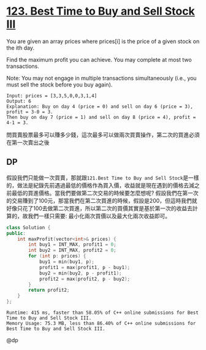 # [123. Best Time to Buy and Sell Stock III](https://leetcode.com/problems/best-time-to-buy-and-sell-stock-iii/)

You are given an array prices where prices[i] is the price of a given stock on the ith day.

Find the maximum profit you can achieve. You may complete at most two transactions.

Note: You may not engage in multiple transactions simultaneously (i.e., you must sell the stock before you buy again).

```
Input: prices = [3,3,5,0,0,3,1,4]
Output: 6
Explanation: Buy on day 4 (price = 0) and sell on day 6 (price = 3), profit = 3-0 = 3.
Then buy on day 7 (price = 1) and sell on day 8 (price = 4), profit = 4-1 = 3.
```

問買賣股票最多可以賺多少錢，這次最多可以做兩次買賣操作，第二次的買進必須在第一次賣出之後

## DP
假設我們只能做一次買賣，那就跟`121.Best Time to Buy and Sell Stock`是一樣的，做法是紀錄先前遇過最低的價格作為買入價，收益就是現在遇到的價格去減之前最低的買進價格。當我們要做第二次交易的時候要怎麼想呢? 假設我們在第一次的交易賺到了100元，那當我們在第二次買進的時候，假設是200，但這時我們就好像只花了100去做第二次買進，所以第二次的買價其實是基於第一次的收益去計算的，故我們一樣只需要: 最小化兩次買價以及最大化兩次收益即可。

```cpp
class Solution {
public:
    int maxProfit(vector<int>& prices) {
        int buy1 = INT_MAX, profit1 = 0;
        int buy2 = INT_MAX, profit2 = 0;
        for (int p: prices) {
            buy1 = min(buy1, p);
            profit1 = max(profit1, p - buy1);
            buy2 = min(buy2, p - profit1);
            profit2 = max(profit2, p - buy2);
        }
        return profit2;
    }
};
```

```
Runtime: 415 ms, faster than 58.05% of C++ online submissions for Best Time to Buy and Sell Stock III.
Memory Usage: 75.3 MB, less than 86.40% of C++ online submissions for Best Time to Buy and Sell Stock III.
```

@dp
